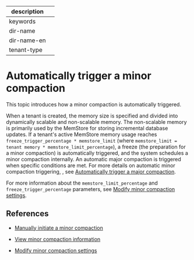 |description||
|---|---|
|keywords||
|dir-name||
|dir-name-en||
|tenant-type||

# Automatically trigger a minor compaction

This topic introduces how a minor compaction is automatically triggered.

When a tenant is created, the memory size is specified and divided into dynamically scalable and non-scalable memory. The non-scalable memory is primarily used by the MemStore for storing incremental database updates. If a tenant's active MemStore memory usage reaches `freeze_trigger_percentage * memstore_limit` (where `memstore_limit = tenant memory * memstore_limit_percentage`), a freeze (the preparation for a minor compaction) is automatically triggered, and the system schedules a minor compaction internally. An automatic major compaction is triggered when specific conditions are met. For more details on automatic minor compaction triggering, , see [Automatically trigger a major compaction](../200.merge-management/200.automatic-merge-triggering.md).

For more information about the `memstore_limit_percentage` and `freeze_trigger_percentage` parameters, see [Modify minor compaction settings](../100.dump-management/500.modify-dump-configuration.md).

## References

* [Manually initiate a minor compaction](../100.dump-management/300.trigger-dump-manually.md)

* [View minor compaction information](../100.dump-management/400.view-dump-information.md)

* [Modify minor compaction settings](../100.dump-management/500.modify-dump-configuration.md)